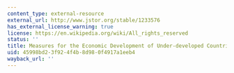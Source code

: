 ```yaml
---
content_type: external-resource
external_url: http://www.jstor.org/stable/1233576
has_external_license_warning: true
license: https://en.wikipedia.org/wiki/All_rights_reserved
status: ''
title: Measures for the Economic Development of Under-developed Countries
uid: 45998bd2-3f92-4f4b-8d98-0f4917a1eeb4
wayback_url: ''
---
```

